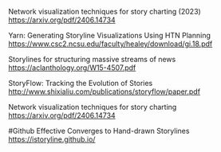 Network visualization techniques for story charting (2023)
https://arxiv.org/pdf/2406.14734

Yarn: Generating Storyline Visualizations Using HTN Planning
https://www.csc2.ncsu.edu/faculty/healey/download/gi.18.pdf

Storylines for structuring massive streams of news
https://aclanthology.org/W15-4507.pdf

StoryFlow: Tracking the Evolution of Stories
http://www.shixialiu.com/publications/storyflow/paper.pdf

Network visualization techniques for story charting
https://arxiv.org/pdf/2406.14734

#Github
Effective Converges to Hand-drawn Storylines
https://istoryline.github.io/

